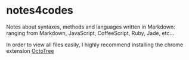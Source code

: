 notes4codes
===========

Notes about syntaxes, methods and languages written in Markdown: ranging from Markdown, JavaScript, CoffeeScript, Ruby, Jade, etc...

In order to view all files easily, I highly recommend installing the chrome extension [OctoTree](https://chrome.google.com/webstore/detail/octotree/bkhaagjahfmjljalopjnoealnfndnagc?hl=en-US)